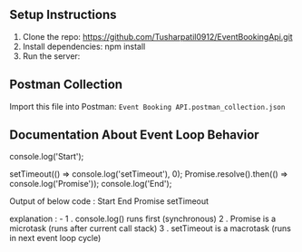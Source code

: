 ## Setup Instructions

1. Clone the repo:  https://github.com/Tusharpatil0912/EventBookingApi.git
2. Install dependencies:  npm install
3. Run the server:


## Postman Collection
Import this file into Postman: `Event Booking API.postman_collection.json`


## Documentation About Event Loop Behavior

console.log('Start');

setTimeout(() => console.log('setTimeout'), 0);
Promise.resolve().then(() => console.log('Promise'));
console.log('End');

Output of below code : Start
                             End
                             Promise
                             setTimeout


explanation : - 1 . console.log() runs first (synchronous)
                2 . Promise is a microtask (runs after current call stack)
                3 . setTimeout is a macrotask (runs in next event loop cycle)


